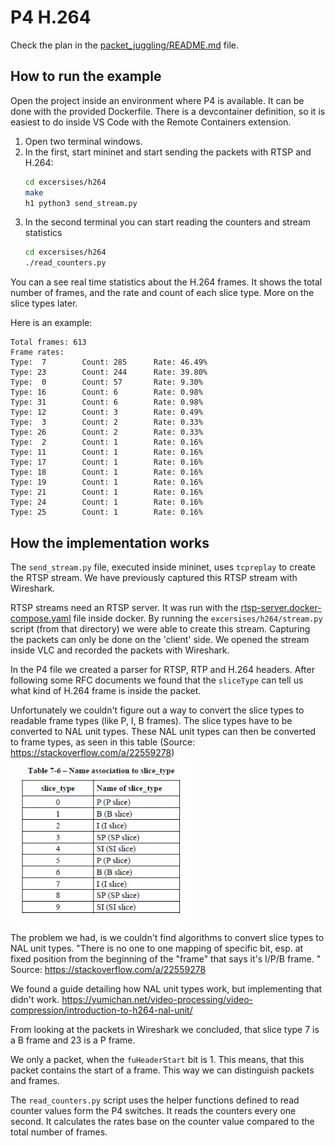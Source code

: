 # P4 H.264

Check the plan in the [packet_juggling/README.md](packet_juggling/README.md) file.

## How to run the example

Open the project inside an environment where P4 is available. It can be done with the provided Dockerfile. There is a devcontainer definition, so it is easiest to do inside VS Code with the Remote Containers extension.

1. Open two terminal windows.
2. In the first, start mininet and start sending the packets with RTSP and H.264:
    ```sh
    cd excersises/h264
    make
    h1 python3 send_stream.py
    ```
3. In the second terminal you can start reading the counters and stream statistics
    ```sh
    cd excersises/h264
    ./read_counters.py
    ```

You can a see real time statistics about the H.264 frames. It shows the total number of frames, and the rate and count of each slice type. More on the slice types later.

Here is an example:
```
Total frames: 613
Frame rates:
Type:  7        Count: 285      Rate: 46.49%
Type: 23        Count: 244      Rate: 39.80%
Type:  0        Count: 57       Rate: 9.30%
Type: 16        Count: 6        Rate: 0.98%
Type: 31        Count: 6        Rate: 0.98%
Type: 12        Count: 3        Rate: 0.49%
Type:  3        Count: 2        Rate: 0.33%
Type: 26        Count: 2        Rate: 0.33%
Type:  2        Count: 1        Rate: 0.16%
Type: 11        Count: 1        Rate: 0.16%
Type: 17        Count: 1        Rate: 0.16%
Type: 18        Count: 1        Rate: 0.16%
Type: 19        Count: 1        Rate: 0.16%
Type: 21        Count: 1        Rate: 0.16%
Type: 24        Count: 1        Rate: 0.16%
Type: 25        Count: 1        Rate: 0.16%
```

## How the implementation works

The `send_stream.py` file, executed inside mininet, uses `tcpreplay` to create the RTSP stream. We have previously captured this RTSP stream with Wireshark.

RTSP streams need an RTSP server. It was run with the [rtsp-server.docker-compose.yaml](rtsp-server.docker-compose.yaml) file inside docker. By running the `excersises/h264/stream.py` script (from that directory) we were able to create this stream. Capturing the packets can only be done on the 'client' side. We opened the stream inside VLC and recorded the packets with Wireshark.

In the P4 file we created a parser for RTSP, RTP and H.264 headers. After following some RFC documents we found that the `sliceType` can tell us what kind of H.264 frame is inside the packet.

Unfortunately we couldn't figure out a way to convert the slice types to readable frame types (like P, I, B frames). The slice types have to be converted to NAL unit types. These NAL unit types can then be converted to frame types, as seen in this table (Source: https://stackoverflow.com/a/22559278)
![NAL unit type to frame type table](nal_unit_type_table.jpg)

The problem we had, is we couldn't find algorithms to convert slice types to NAL unit types. "There is no one to one mapping of specific bit, esp. at fixed position from the beginning of the "frame" that says it's I/P/B frame. " Source: https://stackoverflow.com/a/22559278 

We found a guide detailing how NAL unit types work, but implementing that didn't work. https://yumichan.net/video-processing/video-compression/introduction-to-h264-nal-unit/

From looking at the packets in Wireshark we concluded, that slice type 7 is a B frame and 23 is a P frame.

We only a packet, when the `fuHeaderStart` bit is 1. This means, that this packet contains the start of a frame. This way we can distinguish packets and frames.

The `read_counters.py` script uses the helper functions defined to read counter values form the P4 switches. It reads the counters every one second. It calculates the rates base on the counter value compared to the total number of frames.
